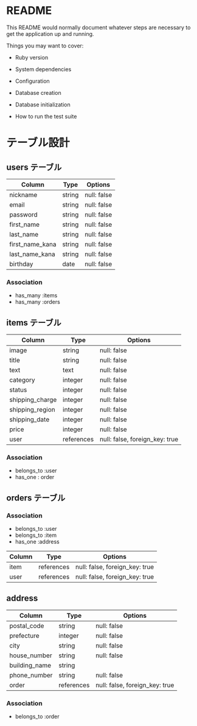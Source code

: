 # README

This README would normally document whatever steps are necessary to get the
application up and running.

Things you may want to cover:

* Ruby version

* System dependencies

* Configuration

* Database creation

* Database initialization

* How to run the test suite


# テーブル設計

## users テーブル
  
| Column            |  Type   | Options     |
| ----------------- | ------- | ----------- |
| nickname          | string  | null: false |
| email             | string  | null: false |
| password          | string  | null: false |
| first_name        | string  | null: false |
| last_name         | string  | null: false |
| first_name_kana   | string  | null: false |
| last_name_kana    | string  | null: false |
| birthday          | date    | null: false |

### Association

- has_many :items
- has_many :orders

## items テーブル

|  Column            |  Type     | Options                        |
| ------------------ | --------- | ------------------------------ |
| image              | string    | null: false                    |
| title              | string    | null: false                    |
| text               | text      | null: false                    |
| category           | integer   | null: false                    |
| status             | integer   | null: false                    | 
| shipping_charge    | integer   | null: false                    |
| shipping_region    | integer   | null: false                    |
| shipping_date      | integer   | null: false                    |
| price              | integer   | null: false                    |
| user               |references | null: false, foreign_key: true |

### Association

- belongs_to :user
- has_one : order


## orders テーブル

### Association

- belongs_to :user
- belongs_to :item
- has_one    :address

|  Column            |  Type      | Options                        |
| ------------------ | ---------- | ------------------------------ |
| item               | references | null: false, foreign_key: true |
| user               | references | null: false, foreign_key: true |

## address

|  Column            |  Type      | Options                        |
| ------------------ | ---------- | ------------------------------ |
| postal_code        | string     | null: false                    |
| prefecture         | integer    | null: false                    |
| city               | string     | null: false                    |
| house_number       | string     | null: false                    |
| building_name      | string     |                                |
| phone_number       | string     | null: false                    |
| order              | references | null: false, foreign_key: true |

### Association

- belongs_to :order
